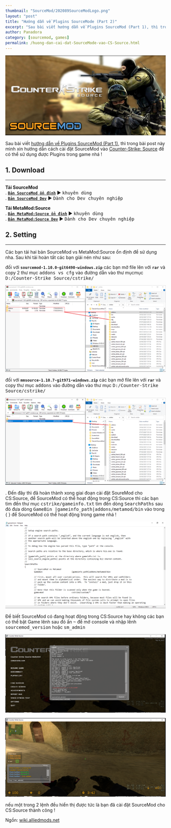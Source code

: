 ```yaml
---
thumbnail: "SourceMod/202089SourceModLogo.png"
layout: "post"
title: "Hướng dẫn về Plugins SourceMode (Part 2)"
excerpt: "Sau bài viết hướng dẫn về Plugins SourceMod (Part 1), thì trong bài post này mình xin hướng dẫn cách cài đặt SourceMod"
author: Panadora
category: [sourcemod, games]
permalink: /huong-dan-cai-dat-SourceMode-vao-CS-Source.html
---
```


![image-title](../assets/images/SourceMod/202089SourceModLogo.png)

Sau bài viết [hướng dẫn về Plugins SourceMod (Part 1)](sourcemods/huong-dan-viet-plugin-part-1.html), thì trong bài post này mình xin hướng dẫn cách cài đặt SourceMod vào [Counter-Strike: Source](https://store.steampowered.com/app/240/CounterStrike_Source/) để có thể sử dụng được Plugins trong game nhá !

## 1. Download ##
<hr>

**Tải SourceMod**<br>
 . [**`Bản SourceMod ổn định`**](https://www.sourcemod.net/downloads.php?branch=stable) ► <kbd>khuyên dùng</kbd> <br>
 . [**`Bản SourceMod Dev`**](https://www.sourcemod.net/downloads.php?branch=dev) ► <kbd>Dành cho Dev chuyên nghiệp</kbd>

**Tải MetaMod:Source**<br>
 . [**`Bản MetaMod:Source ổn định`**](http://www.sourcemm.net/downloads.php?branch=stable) ► <kbd>khuyên dùng</kbd> <br>
 . [**`Bản MetaMod:Source Dev`**](http://www.sourcemm.net/downloads.php/?branch=master) ► <kbd>Dành cho Dev chuyên nghiệp</kbd>

## 2. Setting ##
<hr>

Các bạn tải hai bản SourceMod vs MetaMod:Source ổn định để sử dụng nha. Sau khi tải hoàn tất các bạn giải nén như sau:

đối với **`sourcemod-1.10.0-git6490-windows.zip`** các bạn mở file lên với **`rar`** và copy 2 thư mục <kbd>addons vs cfg</kbd> vào đường dẫn vào thư mụcmục <kbd>D:/Counter-Strike Source/cstrike/</kbd>

![tutorial-1](../assets/images/SourceMod/202086Tutorial1.PNG)

đối với **`mmsource-1.10.7-git971-windows.zip`** các bạn mở file lên với **`rar`** và copy thư mục <kbd>addons</kbd> vào đường dẫn vào thư mục <kbd>D:/Counter-Strike Source/cstrike/</kbd>

![tutorial-2](../assets/images/SourceMod/202086Tutoriral2.PNG)

 . Đến đây thì đã hoàn thành xong giai đoạn cài đặt SoureMod cho CS:Source, để SourceMod có thể hoạt động trong CS:Source thì các bạn tìm đến thư mục <kbd>cstrike/gameinfo.txt</kbd> tìm đến dòng <kbd>SearchPaths</kbd> sau đó đưa dòng <kbd>GameBin				|gameinfo_path|addons/metamod/bin</kbd> vào trong {  } để SourceMod có thể hoạt động trong game nhá !

 ![tutorial-3](../assets/images/SourceMod/gameinfo.PNG)

Để biết SourceMod có đang hoạt động trong CS:Source hay không các bạn có thể bật Game lênh sau đó ấn <kbd> ~</kbd> để mở console và nhập lênh <kbd>sourcemod_version</kbd> hoặc <kbd>sm_admin</kbd>

![tutorial-4](../assets/images/SourceMod/SourceModVersion.PNG)

![tutorial-5](../assets/images/SourceMod/sm_admin.PNG)

nếu một trong 2 lệnh đều hiển thị được tức là bạn đã cài đặt SourceMod cho CS:Source thành công !

Ngồn: [wiki.alliedmods.net](https://wiki.alliedmods.net/Main_Page)

